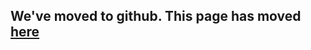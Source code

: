 ## We've moved to github. This page has moved [here](https://github.com/vqmod/vqmod/wiki/Upgrading) ##